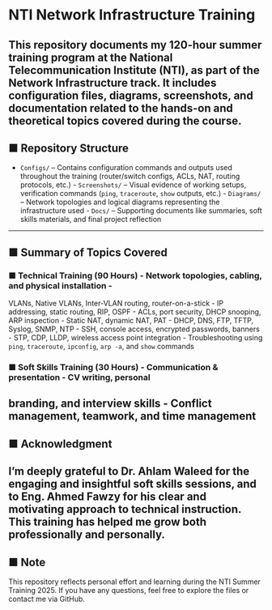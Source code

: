# NTI Network Infrastructure Training
This repository documents my 120-hour summer training program at the National
Telecommunication Institute (NTI), as part of the Network Infrastructure track. It includes
configuration files, diagrams, screenshots, and documentation related to the hands-on and
theoretical topics covered during the course.
---
## ■ Repository Structure
- `Configs/` – Contains configuration commands and outputs used throughout the training
(router/switch configs, ACLs, NAT, routing protocols, etc.) - `Screenshots/` – Visual evidence of
working setups, verification commands (`ping`, `traceroute`, `show` outputs, etc.) - `Diagrams/` –
Network topologies and logical diagrams representing the infrastructure used - `Docs/` – Supporting
documents like summaries, soft skills materials, and final project reflection
---
## ■ Summary of Topics Covered
### ■ Technical Training (90 Hours) - Network topologies, cabling, and physical installation -
VLANs, Native VLANs, Inter-VLAN routing, router-on-a-stick - IP addressing, static routing, RIP,
OSPF - ACLs, port security, DHCP snooping, ARP inspection - Static NAT, dynamic NAT, PAT -
DHCP, DNS, FTP, TFTP, Syslog, SNMP, NTP - SSH, console access, encrypted passwords,
banners - STP, CDP, LLDP, wireless access point integration - Troubleshooting using `ping`,
`traceroute`, `ipconfig`, `arp -a`, and `show` commands
### ■ Soft Skills Training (30 Hours) - Communication & presentation - CV writing, personal
branding, and interview skills - Conflict management, teamwork, and time management
---
## ■ Acknowledgment
I’m deeply grateful to **Dr. Ahlam Waleed** for the engaging and insightful soft skills sessions, and
to **Eng. Ahmed Fawzy** for his clear and motivating approach to technical instruction. This
training has helped me grow both professionally and personally.
---
## ■ Note
This repository reflects personal effort and learning during the NTI Summer Training 2025. If you
have any questions, feel free to explore the files or contact me via GitHub.
